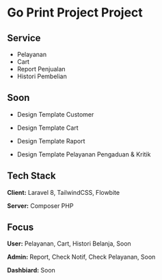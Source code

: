 
# Go Print Project Project

## Service

- Pelayanan
- Cart
- Report Penjualan
- Histori Pembelian


## Soon

- Design Template Customer

- Design Template Cart

- Design Template Raport

- Design Template Pelayanan Pengaduan & Kritik



## Tech Stack

**Client:** Laravel 8, TailwindCSS, Flowbite

**Server:** Composer PHP

## Focus

**User:** Pelayanan, Cart, Histori Belanja, Soon

**Admin:** Report, Check Notif, Check Pelayanan, Soon

**Dashbiard:** Soon